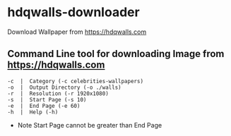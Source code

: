 # hdqwalls-downloader
Download Wallpaper from https://hdqwalls.com


## Command Line tool for downloading Image from https://hdqwalls.com

```
-c  |  Category (-c celebrities-wallpapers)
-o  |  Output Directory (-o ./walls)
-r  |  Resolution (-r 1920x1080)
-s  |  Start Page (-s 10)
-e  |  End Page (-e 60)
-h  |  Help (-h)
```

- Note Start Page cannot be greater than End Page
